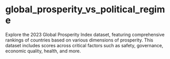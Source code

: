 # global_prosperity_vs_political_regime
Explore the 2023 Global Prosperity Index dataset, featuring comprehensive rankings of countries based on various dimensions of prosperity. This dataset includes scores across critical factors such as safety, governance, economic quality, health, and more.
